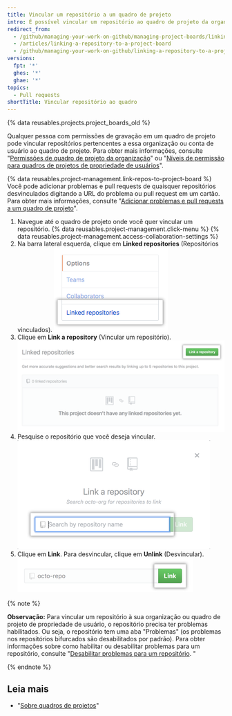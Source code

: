 ```yaml
---
title: Vincular um repositório a um quadro de projeto
intro: É possível vincular um repositório ao quadro de projeto da organização ou conta de usuário.
redirect_from:
  - /github/managing-your-work-on-github/managing-project-boards/linking-a-repository-to-a-project-board
  - /articles/linking-a-repository-to-a-project-board
  - /github/managing-your-work-on-github/linking-a-repository-to-a-project-board
versions:
  fpt: '*'
  ghes: '*'
  ghae: '*'
topics:
  - Pull requests
shortTitle: Vincular repositório ao quadro
---
```


{% data reusables.projects.project_boards_old %}

Qualquer pessoa com permissões de gravação em um quadro de projeto pode vincular repositórios pertencentes a essa organização ou conta de usuário ao quadro de projeto. Para obter mais informações, consulte "[Permissões de quadro de projeto da organização](/articles/project-board-permissions-for-an-organization/)" ou "[Níveis de permissão para quadros de projetos de propriedade de usuários](/articles/permission-levels-for-user-owned-project-boards/)".

{% data reusables.project-management.link-repos-to-project-board %} Você pode adicionar problemas e pull requests de quaisquer repositórios desvinculados digitando a URL do problema ou pull request em um cartão. Para obter mais informações, consulte "[Adicionar problemas e pull requests a um quadro de projeto](/articles/adding-issues-and-pull-requests-to-a-project-board)".

1. Navegue até o quadro de projeto onde você quer vincular um repositório.
{% data reusables.project-management.click-menu %}
{% data reusables.project-management.access-collaboration-settings %}
4. Na barra lateral esquerda, clique em **Linked repositories** (Repositórios vinculados). ![Menu de opção Linked repositories (Repositórios vinculados) na barra lateral esquerda](/assets/images/help/projects/project-board-linked-repositories-setting.png)
5. Clique em **Link a repository** (Vincular um repositório). ![Botão Link a repository (Vincular um repositório) na aba Linked repositories (Repositórios vinculados)](/assets/images/help/projects/link-repository-button.png)
6. Pesquise o repositório que você deseja vincular. ![Campo de pesquisa na janela Link a repository (Vincular um repositório)](/assets/images/help/projects/search-to-link-repository.png)
7. Clique em **Link**. Para desvincular, clique em **Unlink** (Desvincular). ![Botão Link (Vincular)](/assets/images/help/projects/link-button.png)

{% note %}

**Observação:** Para vincular um repositório à sua organização ou quadro de projeto de propriedade de usuário, o repositório precisa ter problemas habilitados. Ou seja, o repositório tem uma aba "Problemas" (os problemas nos repositórios bifurcados são desabilitados por padrão).  Para obter informações sobre como habilitar ou desabilitar problemas para um repositório, consulte "[Desabilitar problemas para um repositório](/github/managing-your-work-on-github/disabling-issues). "

{% endnote %}

## Leia mais

- "[Sobre quadros de projetos](/articles/about-project-boards)"
